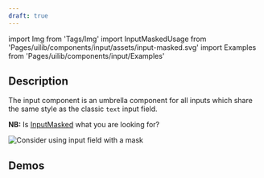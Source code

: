 ```yaml
---
draft: true
---
```


import Img from 'Tags/Img'
import InputMaskedUsage from 'Pages/uilib/components/input/assets/input-masked.svg'
import Examples from 'Pages/uilib/components/input/Examples'

## Description

The input component is an umbrella component for all inputs which share the same style as the classic `text` input field.

**NB:** Is [InputMasked](/uilib/components/input-masked/) what you are looking for?

<Img src={InputMaskedUsage} caption="Consider using input field with a mask" alt="Consider using input field with a mask" className="mint-green-12" />

## Demos

<Examples />
